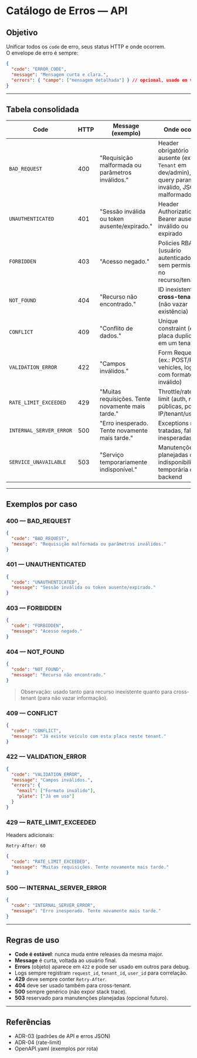 # Catálogo de Erros — API

## Objetivo
Unificar todos os `code` de erro, seus status HTTP e onde ocorrem.  
O envelope de erro é sempre:

```json
{
  "code": "ERROR_CODE",
  "message": "Mensagem curta e clara.",
  "errors": { "campo": ["mensagem detalhada"] } // opcional, usado em validações
}
````

---

## Tabela consolidada

| **Code**                | **HTTP** | **Message (exemplo)**                             | **Onde ocorre**                                                                                  |
| ----------------------- | -------- | ------------------------------------------------- | ------------------------------------------------------------------------------------------------ |
| `BAD_REQUEST`           | 400      | "Requisição malformada ou parâmetros inválidos."  | Header obrigatório ausente (ex.: `X-Tenant` em dev/admin), query param inválido, JSON malformado |
| `UNAUTHENTICATED`       | 401      | "Sessão inválida ou token ausente/expirado."      | Header Authorization: Bearer <token> ausente, inválido ou expirado                               |
| `FORBIDDEN`             | 403      | "Acesso negado."                                  | Policies RBAC (usuário autenticado mas sem permissão no recurso/tenant)                          |
| `NOT_FOUND`             | 404      | "Recurso não encontrado."                         | ID inexistente **ou cross-tenant** (não vazar existência)                                        |
| `CONFLICT`              | 409      | "Conflito de dados."                              | Unique constraint (ex.: placa duplicada em um tenant)                                            |
| `VALIDATION_ERROR`      | 422      | "Campos inválidos."                               | Form Requests (ex.: POST/PUT vehicles, login com formato inválido)                               |
| `RATE_LIMIT_EXCEEDED`   | 429      | "Muitas requisições. Tente novamente mais tarde." | Throttle/rate-limit (auth, rotas públicas, por IP/tenant/user)                                   |
| `INTERNAL_SERVER_ERROR` | 500      | "Erro inesperado. Tente novamente mais tarde."    | Exceptions não tratadas, falhas inesperadas                                                      |
| `SERVICE_UNAVAILABLE`   | 503      | "Serviço temporariamente indisponível."           | Manutenções planejadas ou indisponibilidade temporária do backend                                |

---

## Exemplos por caso

### 400 — BAD\_REQUEST

```json
{
  "code": "BAD_REQUEST",
  "message": "Requisição malformada ou parâmetros inválidos."
}
```

### 401 — UNAUTHENTICATED

```json
{
  "code": "UNAUTHENTICATED",
  "message": "Sessão inválida ou token ausente/expirado."
}
```

### 403 — FORBIDDEN

```json
{
  "code": "FORBIDDEN",
  "message": "Acesso negado."
}
```

### 404 — NOT\_FOUND

```json
{
  "code": "NOT_FOUND",
  "message": "Recurso não encontrado."
}
```

> Observação: usado tanto para recurso inexistente quanto para cross-tenant (para não vazar informação).

### 409 — CONFLICT

```json
{
  "code": "CONFLICT",
  "message": "Já existe veículo com esta placa neste tenant."
}
```

### 422 — VALIDATION\_ERROR

```json
{
  "code": "VALIDATION_ERROR",
  "message": "Campos inválidos.",
  "errors": {
    "email": ["Formato inválido"],
    "plate": ["Já em uso"]
  }
}
```

### 429 — RATE\_LIMIT\_EXCEEDED

Headers adicionais:

```
Retry-After: 60
```

```json
{
  "code": "RATE_LIMIT_EXCEEDED",
  "message": "Muitas requisições. Tente novamente mais tarde."
}
```

### 500 — INTERNAL\_SERVER\_ERROR

```json
{
  "code": "INTERNAL_SERVER_ERROR",
  "message": "Erro inesperado. Tente novamente mais tarde."
}
```

---

## Regras de uso

* **Code é estável**: nunca muda entre releases da mesma major.
* **Message** é curta, voltada ao usuário final.
* **Errors** (objeto) aparece em `422` e pode ser usado em outros para debug.
* Logs sempre registram `request_id`, `tenant_id`, `user_id` para correlação.
* **429** deve sempre conter `Retry-After`.
* **404** deve ser usado também para cross-tenant.
* **500** sempre genérico (não expor stack trace).
* **503** reservado para manutenções planejadas (opcional futuro).

---

## Referências

* ADR-03 (padrões de API e erros JSON)
* ADR-04 (rate-limit)
* OpenAPI.yaml (exemplos por rota)

